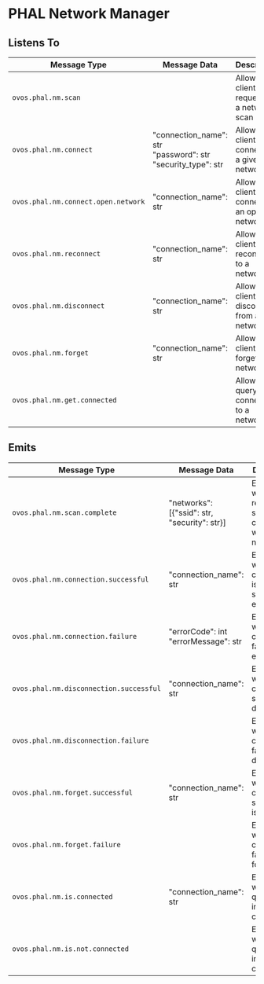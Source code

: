 # PHAL Network Manager

## Listens To

| Message Type                        | Message Data                                                      | Description                                  | Response Type                                                                   | Handled By                          |
|-------------------------------------|-------------------------------------------------------------------|----------------------------------------------|---------------------------------------------------------------------------------|-------------------------------------|
| `ovos.phal.nm.scan`                 |                                                                   | Allows client to request for a network scan  | `ovos.phal.nm.scan.complete`                                                    | handle_network_scan_request         |
| `ovos.phal.nm.connect`              | "connection_name": str<br>"password": str<br>"security_type": str | Allows clients to connect to a given network | `ovos.phal.nm.connection.successful`<br>`ovos.phal.nm.connection.failure`       | handle_network_connect_request      |
| `ovos.phal.nm.connect.open.network` | "connection_name": str                                            | Allows clients to connect to an open network | `ovos.phal.nm.connection.successful`<br>`ovos.phal.nm.connection.failure`       | handle_open_network_connect_request |
| `ovos.phal.nm.reconnect`            | "connection_name": str                                            | Allows clients to reconnect to a network     | `ovos.phal.nm.connection.successful`<br>`ovos.phal.nm.connection.failure`       | handle_network_reconnect_request    |
| `ovos.phal.nm.disconnect`           | "connection_name": str                                            | Allows clients to disconnect from a network  | `ovos.phal.nm.disconnection.successful`<br>`ovos.phal.nm.disconnection.failure` | handle_network_disconnect_request   |
| `ovos.phal.nm.forget`               | "connection_name": str                                            | Allows a client to forget a network          | `ovos.phal.nm.forget.successful`<br>`ovos.phal.nm.forget.failure`               | handle_network_forget_request       |
| `ovos.phal.nm.get.connected`        |                                                                   | Allows querying if connected to a network    | `ovos.phal.nm.is.connected`<br>`ovos.phal.nm.is.not.connected`                  | handle_network_connected_query      |

## Emits

| Message Type                            | Message Data                                 | Description                                                      | Trigger Message Type                                                                      |
|-----------------------------------------|----------------------------------------------|------------------------------------------------------------------|-------------------------------------------------------------------------------------------|
| `ovos.phal.nm.scan.complete`            | "networks": [{"ssid": str, "security": str}] | Emitted when the requested scan is completed with a network list | `ovos.phal.nm.scan`                                                                       | 
| `ovos.phal.nm.connection.successful`    | "connection_name": str                       | Emitted when a connection is successfully established            | `ovos.phal.nm.connect`<br>`ovos.phal.nm.reconnect`<br>`ovos.phal.nm.connect.open.network` |  
| `ovos.phal.nm.connection.failure`       | "errorCode": int<br>"errorMessage": str      | Emitted when a connection fails to establish                     | `ovos.phal.nm.connect`<br>`ovos.phal.nm.reconnect`<br>`ovos.phal.nm.connect.open.network` |  
| `ovos.phal.nm.disconnection.successful` | "connection_name": str                       | Emitted when a connection successfully disconnects               | `ovos.phal.nm.disconnect`                                                                 | 
| `ovos.phal.nm.disconnection.failure`    |                                              | Emitted when a connection fails to disconnect                    | `ovos.phal.nm.disconnect`                                                                 |  
| `ovos.phal.nm.forget.successful`        | "connection_name": str                       | Emitted when a connection successfully is forgotten              | `ovos.phal.nm.forget`                                                                     |  
| `ovos.phal.nm.forget.failure`           |                                              | Emitted when a connection fails to forget                        | `ovos.phal.nm.forget`                                                                     |  
| `ovos.phal.nm.is.connected`             | "connection_name": str                       | Emitted when the query indicates connection                      | `ovos.phal.nm.get.connected`                                                              | 
| `ovos.phal.nm.is.not.connected`         |                                              | Emitted when the query indicates no connection                   | `ovos.phal.nm.get.connected`                                                              | 

